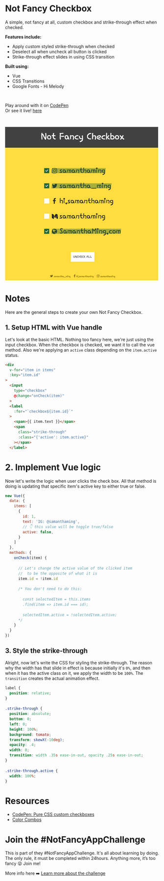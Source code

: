 # Not Fancy Checkbox

A simple, not fancy at all, custom checkbox and strike-through effect when checked.

**Features include:**

- Apply custom styled strike-through when checked
- Deselect all when uncheck all button is clicked
- Strike-through effect slides in using CSS transition


**Built using:**
- Vue
- CSS Transitions
- Google Fonts - Hi Melody

<br>

Play around with it on [CodePen](https://codepen.io/samanthaming/pen/PybWQY)  
Or see it live! [here](https://samanthaming.github.io/not-fancy-checkbox/)

<br>

![App](images/not-fancy-checkbox.png)

# Notes

Here are the general steps to create your own Not Fancy Checkbox.

## 1. Setup HTML with Vue handle

Let's look at the basic HTML. Nothing too fancy here, we're just using the input checkbox. When the checkbox is checked, we want it to call the vue method. Also we're applying an `active` class depending on the `item.active` status.

```html
<div
  v-for="item in items"
  :key="item.id"
>
  <input
    type="checkbox"
    @change="onCheck(item)"
  >
  <label 
    :for="`checkbox${item.id}`"
  >
    <span>{{ item.text }}</span>  
    <span 
      class="strike-through"
      :class="{'active': item.active}"
    ></span>
  </label>
```

# 2. Implement Vue logic

Now let's write the logic when user clicks the check box. All that method is doing is updating that specific item's active key to either true or false.

```javascript
new Vue({
  data: {
    items: [
      {
        id: 1,
        text: 'IG: @samanthaming',
        // 👇 this value will be toggle true/false
        active: false, 
      }
    ]
  },
  methods: {
    onCheck(item) {
      
      // Let's change the active value of the clicked item 
      //  to be the opposite of what it is
      item.id = !item.id
      
      /* You don't need to do this:
        
        const selectedItem = this.items
        .find(item => item.id === id);
        
        selectedItem.active = !selectedItem.active;
      */
    }
  }
})
```

## 3. Style the strike-through

Alright, now let's write the CSS for styling the strike-through. The reason why the width has that slide in effect is because initially it's `0%`, and then when it has the active class on it, we apply the width to be `100%`. The `transition` creates the actual animation effect.

```css
label {
  position: relative;
}

.strike-through {
  position: absolute;
  bottom: 0;
  left: 0;
  height: 100%;
  background: tomato;
  transform: skewX(-10deg); 
  opacity: .4;
  width: 0; 
  transition: width .35s ease-in-out, opacity .25s ease-in-out;
}

.strike-through.active {
  width: 100%;
}
```

# Resources

- [CodePen: Pure CSS custom checkboxes](https://codepen.io/Vestride/pen/dABHx)
- [Color Combos](https://www.colorcombos.com/color-schemes/6663/ColorCombo6663.html)

# Join the #NotFancyAppChallenge

This is part of they #NotFancyAppChallenge. It's all about learning by doing. The only rule, it must be completed within 24hours. Anything more, it’s too fancy 😜 Join me!

More info here ➡️ [Learn more about the challenge](https://github.com/samanthaming/awesome-notfancyappchallenge)
